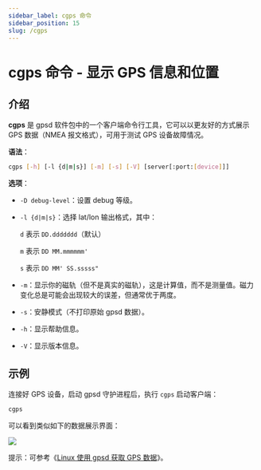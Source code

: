 ```yaml
---
sidebar_label: cgps 命令
sidebar_position: 15
slug: /cgps
---
```


# cgps 命令 - 显示 GPS 信息和位置



## 介绍

**cgps** 是 gpsd 软件包中的一个客户端命令行工具，它可以以更友好的方式展示 GPS 数据（NMEA 报文格式），可用于测试 GPS 设备故障情况。

**语法**：

```bash
cgps [-h] [-l {d|m|s}] [-m] [-s] [-V] [server[:port:[device]]]
```

**选项**：

- `-D debug-level`：设置 debug 等级。

- `-l {d|m|s}`：选择 lat/lon 输出格式，其中：

  `d` 表示 `DD.ddddddd`（默认）

  `m` 表示 `DD MM.mmmmmm'`

  `s` 表示 `DD MM' SS.sssss"`

- `-m`：显示你的磁轨（但不是真实的磁轨），这是计算值，而不是测量值。磁力变化总是可能会出现较大的误差，但通常优于两度。

- `-s`：安静模式（不打印原始 gpsd 数据）。

- `-h`：显示帮助信息。

- `-V`：显示版本信息。



## 示例

连接好 GPS 设备，启动 gpsd 守护进程后，执行 `cgps` 启动客户端：

```bash
cgps
```

可以看到类似如下的数据展示界面：

![](https://static.getiot.tech/linux-gpsd-cgps.png#center)

提示：可参考《[Linux 使用 gpsd 获取 GPS 数据](/linux-note/linux-get-gps-data-using-gpsd)》。
